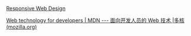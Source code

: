 [Responsive Web Design](Responsive%20Web%20Design.md)

[Web technology for developers | MDN --- 面向开发人员的 Web 技术 |多核 (mozilla.org)](https://developer.mozilla.org/en-US/docs/Web#developer_tools_documentation)
